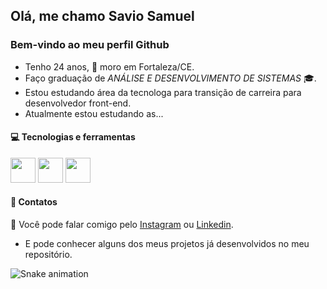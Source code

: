## Olá, me chamo Savio Samuel
### Bem-vindo ao meu perfil Github

- Tenho 24 anos, 🌅 moro em Fortaleza/CE.
- Faço graduação de *ANÁLISE E DESENVOLVIMENTO DE SISTEMAS* 🎓.
- Estou estudando área da tecnologa para transição de carreira para desenvolvedor front-end.
- Atualmente estou estudando as...

#### 💻 Tecnologias e ferramentas
<div style="display: inline-block">
    <img src="https://cdn.jsdelivr.net/gh/devicons/devicon@latest/icons/html5/html5-original-wordmark.svg" width="40" height="40"/>
    <img src="https://cdn.jsdelivr.net/gh/devicons/devicon@latest/icons/css3/css3-original-wordmark.svg" width="40" height="40"/>
    <img src="https://cdn.jsdelivr.net/gh/devicons/devicon@latest/icons/javascript/javascript-original.svg" width="40" height="40"/>
</div>

#### 📲 Contatos
📨 Você pode falar comigo pelo <a href="https://instagram.com/saviohsamuel" target="_blank">Instagram</a> ou <a href = "https://www.linkedin.com/in/s%C3%A1vio-samuel/">Linkedin</a>.
- E pode conhecer alguns dos meus projetos já desenvolvidos no meu repositório.

![Snake animation](https://github.com/saviohsamuel/saviohsamuel/blob/output/github-contribution-grid-snake.svg)
